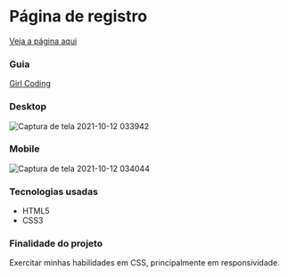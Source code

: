 # Página de registro

[Veja a página aqui](https://rianvitor26.github.io/registration-page/)

### Guia  

<a target="_blank" href="https://www.youtube.com/watch?v=Q68vbJplf7I">Girl Coding</a>

### Desktop
![Captura de tela 2021-10-12 033942](https://user-images.githubusercontent.com/77061521/136906121-7c1837c2-7de9-4c3c-947a-a0b1c4d3f103.png)

### Mobile
![Captura de tela 2021-10-12 034044](https://user-images.githubusercontent.com/77061521/136906143-99a60ad9-c3d6-4def-9e30-13ad81b1a1ce.png)

### Tecnologias usadas
* HTML5
* CSS3

### Finalidade do projeto
Exercitar minhas habilidades em CSS, principalmente em responsividade.
